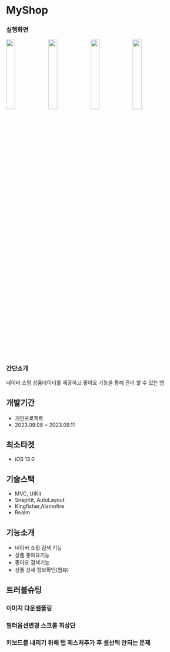 
# MyShop

### 실행화면
<p>
<!-- [상품검색_좋아요] -->
<img src = "https://github.com/LEESANGNAM/SeSacRecapMyShop/assets/61412496/e29f157a-0642-4d70-8b27-b0290be12a98" width="22%"/>  
<!-- [상품상세_웹뷰] -->
<img src = "https://github.com/LEESANGNAM/SeSacRecapMyShop/assets/61412496/ed2a6dad-53b8-4a71-9d38-0fd6488be524" width="22%"/>  
<!-- [좋아요리스트_검색] -->
<img src = "https://github.com/LEESANGNAM/SeSacRecapMyShop/assets/61412496/917712ff-5169-4b51-bd56-6a81c9ccb018" width="22%"/>  
<!-- [좋아요리스트_없을때] -->
<img src = "https://github.com/LEESANGNAM/SeSacRecapMyShop/assets/61412496/6e2e5327-91b3-45f8-b8ba-518ed5e8ef50" width="22%"/>  

</p>

### 간단소개
네이버 쇼핑 상품데이터를 제공하고 좋아요 기능을 통해 관리 할 수 있는 앱

## 개발기간
+ 개인프로젝트
+ 2023.09.08 ~ 2023.09.11
## 최소타겟
+ iOS 13.0

## 기술스택
+ MVC, UIKit
+ SnapKit, AutoLayout
+ Kingfisher,Alamofire
+ Realm
## 기능소개
+ 네이버 쇼핑 검색 기능
+ 상품 좋아요기능
+ 좋아요 검색기능
+ 상품 상세 정보확인(웹뷰)

## 트러블슈팅

### 이미지 다운샘플링

### 필터옵션변경 스크롤 최상단

### 키보드를 내리기 위해 탭 제스처추가 후 셀선택 안되는 문제
